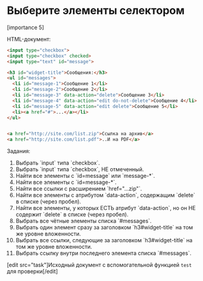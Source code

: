 # Выберите элементы селектором

[importance 5]

HTML-документ:

```html
<input type="checkbox"> 
<input type="checkbox" checked> 
<input type="text" id="message">

<h3 id="widget-title">Сообщения:</h3>
<ul id="messages">
  <li id="message-1">Сообщение 1</li>
  <li id="message-2">Сообщение 2</li>
  <li id="message-3" data-action="delete">Сообщение 3</li>
  <li id="message-4" data-action="edit do-not-delete">Сообщение 4</li>
  <li id="message-5" data-action="edit delete">Сообщение 5</li>
  <li><a href="#">...</a></li>
</ul>


<a href="http://site.com/list.zip">Ссылка на архив</a>
<a href="http://site.com/list.pdf">..И на PDF</a>
```

Задания:
<ol>
<li>Выбрать `input` типа `checkbox`.</li>
<li>Выбрать `input` типа `checkbox`, НЕ отмеченный.</li>
<li>Найти все элементы с `id=message` или `message-*`.</li>
<li>Найти все элементы с `id=message-*`.</li>
<li>Найти все ссылки с расширением `href="...zip"`.</li>
<li>Найти все элементы с атрибутом `data-action`, содержащим `delete` в списке (через пробел).</li>
<li>Найти все элементы, у которых ЕСТЬ атрибут `data-action`, но он НЕ содержит `delete` в списке (через пробел).</li>
<li>Выбрать все чётные элементы списка `#messages`.</li>
<li>Выбрать один элемент сразу за заголовком `h3#widget-title` на том же уровне вложенности.</li>
<li>Выбрать все ссылки, следующие за заголовком `h3#widget-title` на том же уровне вложенности.</li>
<li>Выбрать ссылку внутри последнего элемента списка `#messages`.</li>
</ol>

[edit src="task"]Исходный документ с вспомогательной функцией `test` для проверки[/edit]